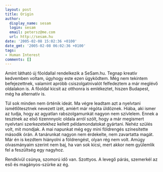 ```yaml
---
layout: post
title: Origin
author:
  display_name: sesam
  login: sesam
  email: petersz@me.com
  url: http://sesam.hu
date: '2005-02-08 15:02:36 +0100'
date_gmt: '2005-02-08 06:02:36 +0100'
tags:
- Human Interest
comments: []
---
```


Amint látható új főoldallal rendelkezik a SeSam.hu. Tegnap kreatív kedvemben voltam, úgyhogy este ezen ügyködtem. Még nem tekintem befejezettnek, valamint apróbb csiszolgatnivalót felfedeztem a már meglévő oldalakon is. A főoldal kicsit az otthonra is emlékeztet, hiszen Budapest, még ha alternatív is.

Túl sok minden nem örténik ideát. Ma végre leadtam azt a nyelvtani ismétlőtesztnek nevezett izét, amiért már régóta üldöznek. Hiába, aki ismer az tudja, hogy az agyatlan rabszolgamunkát nagyon nem szívlelem. Ennek a tesztnek az első tizennnyolc oldala arról szólt, hogy a már megismert nyelvtani szerkezetekhez kellett példamondatokat gyártani. Nehéz szülés volt, mit mondjak. A mai napunkat még egy mini földrengés színesítette második órán. A tanárunkat nagyon nem érdekelte, nem zavartatta magát. Már én is kezdtem hiányolni a földrengést, olyan rég nem volt. Amúgy olvasmányaim szerint nem baj, ha van sok kicsi, mert akkor nem gyülemlik fel a feszültség egy nagyhoz.

Rendkívül csúnya, szomorú idő van. Szottyos. A levegő párás, szemerkél az eső és magányos-szürke az ég.
